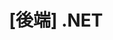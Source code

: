 ---
title: "[後端] .NET"
menu:
  sidebar:
    name: "[後端] .NET"
    identifier: dotnet
    weight: 300
---